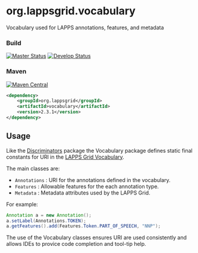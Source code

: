 org.lappsgrid.vocabulary
========================

Vocabulary used for LAPPS annotations, features, and metadata

### Build

[![Master Status](http://grid.anc.org:9080/travis/svg/lapps/org.lappsgrid.vocabulary?branch=master)](https://travis-ci.org/lapps/org.lappsgrid.vocabulary)
[![Develop Status](http://grid.anc.org:9080/travis/svg/lapps/org.lappsgrid.vocabulary?branch=develop)](https://travis-ci.org/lapps/org.lappsgrid.vocabulary)

### Maven

[![Maven Central](https://maven-badges.herokuapp.com/maven-central/org.lappsgrid/vocabulary/badge.svg?style=plastic)](https://maven-badges.herokuapp.com/maven-central/org.lappsgrid/vocabulary)

```xml
<dependency>
    <groupId>org.lappsgrid</groupId>
    <artifactId>vocabulary</artifactId>
    <version>2.3.1</version>
</dependency>    
```

## Usage

Like the [Discriminators](https://github.com/lapps/org.lappsgrid.discriminator) package
the Vocabulary package defines static final constants for URI in the 
[LAPPS Grid Vocabulary](http://vocab.lappsgrid.org).

The main classes are:

- `Annotations` : URI for the annotations defined in the vocabulary.
- `Features` : Allowable features for the each annotation type.
- `Metadata` : Metadata attributes used by the LAPPS Grid.

For example:

```java
Annotation a = new Annotation();
a.setLabel(Annotations.TOKEN);
a.getFeatures().add(Features.Token.PART_OF_SPEECH, "NNP");
```

The use of the Vocabulary classes ensures URI are used consistently and allows IDEs to
 provice code completion and tool-tip help.
 